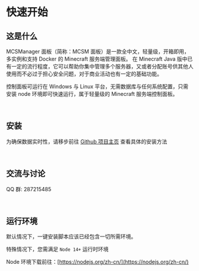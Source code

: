 # 快速开始

## 这是什么

MCSManager 面板（简称：MCSM 面板）是一款全中文，轻量级，开箱即用，多实例和支持 Docker 的 Minecraft 服务端管理面板。
在 Minecraft Java 版中已有一定的流行程度，它可以帮助你集中管理多个服务器，又或者分配账号供其他人使用而不必过于担心安全问题，对于商业活动也有一定的基础功能。

控制面板可运行在 Windows 与 Linux 平台，无需数据库与任何系统配置，只需安装 node 环境即可快速运行，属于轻量级的 Minecraft 服务端控制面板。

<br />

## 安装

为确保数据实时性，请移步前往 [Github 项目主页](https://github.com/MCSManager/MCSManager) 查看具体的安装方法

<br />

## 交流与讨论

QQ 群: 287215485

<br />

## 运行环境

默认情况下，一键安装脚本应该已经包含一切所需环境。

特殊情况下，您需满足 `Node 14+` 运行时环境

Node 环境下载前往：[https://nodejs.org/zh-cn/](https://nodejs.org/zh-cn/)

<br />
